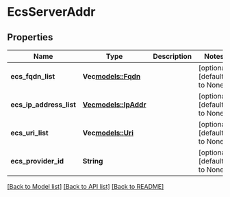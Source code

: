 # EcsServerAddr

## Properties
Name | Type | Description | Notes
------------ | ------------- | ------------- | -------------
**ecs_fqdn_list** | **Vec<models::Fqdn>** |  | [optional] [default to None]
**ecs_ip_address_list** | [**Vec<models::IpAddr>**](IpAddr.md) |  | [optional] [default to None]
**ecs_uri_list** | **Vec<models::Uri>** |  | [optional] [default to None]
**ecs_provider_id** | **String** |  | [optional] [default to None]

[[Back to Model list]](../README.md#documentation-for-models) [[Back to API list]](../README.md#documentation-for-api-endpoints) [[Back to README]](../README.md)


